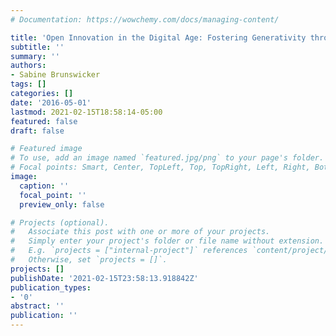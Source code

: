 ```yaml
---
# Documentation: https://wowchemy.com/docs/managing-content/

title: 'Open Innovation in the Digital Age: Fostering Generativity through Openness'
subtitle: ''
summary: ''
authors:
- Sabine Brunswicker
tags: []
categories: []
date: '2016-05-01'
lastmod: 2021-02-15T18:58:14-05:00
featured: false
draft: false

# Featured image
# To use, add an image named `featured.jpg/png` to your page's folder.
# Focal points: Smart, Center, TopLeft, Top, TopRight, Left, Right, BottomLeft, Bottom, BottomRight.
image:
  caption: ''
  focal_point: ''
  preview_only: false

# Projects (optional).
#   Associate this post with one or more of your projects.
#   Simply enter your project's folder or file name without extension.
#   E.g. `projects = ["internal-project"]` references `content/project/deep-learning/index.md`.
#   Otherwise, set `projects = []`.
projects: []
publishDate: '2021-02-15T23:58:13.918842Z'
publication_types:
- '0'
abstract: ''
publication: ''
---
```

